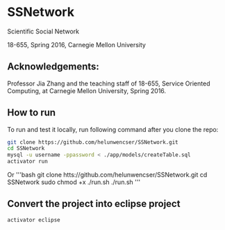 # SSNetwork

Scientific Social Network

18-655, Spring 2016, Carnegie Mellon University  

Acknowledgements:
---------------------------------------------------------
Professor Jia Zhang and the teaching staff of 18-655,
Service Oriented Computing, at Carnegie Mellon University, Spring 2016.


## How to run

To run and test it locally, run following command after you clone the repo:

```bash
git clone https://github.com/helunwencser/SSNetwork.git
cd SSNetwork
mysql -u username -ppassword < ./app/models/createTable.sql
activator run
```

Or
'''bash
git clone htts://github.com/helunwencser/SSNetwork.git
cd SSNetwork
sudo chmod +x ./run.sh
./run.sh
'''

## Convert the project into eclipse project

```bash
activator eclipse
```

